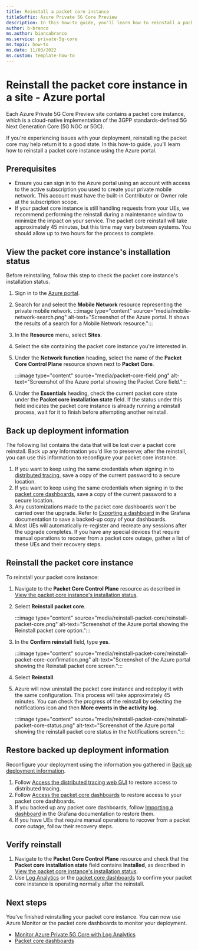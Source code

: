 ```yaml
---
title: Reinstall a packet core instance
titleSuffix: Azure Private 5G Core Preview
description: In this how-to guide, you'll learn how to reinstall a packet core instance using the Azure portal. 
author: b-branco
ms.author: biancabranco
ms.service: private-5g-core
ms.topic: how-to
ms.date: 11/03/2022
ms.custom: template-how-to
---
```


# Reinstall the packet core instance in a site - Azure portal

Each Azure Private 5G Core Preview site contains a packet core instance, which is a cloud-native implementation of the 3GPP standards-defined 5G Next Generation Core (5G NGC or 5GC).

If you're experiencing issues with your deployment, reinstalling the packet core may help return it to a good state. In this how-to guide, you'll learn how to reinstall a packet core instance using the Azure portal.

## Prerequisites

- Ensure you can sign in to the Azure portal using an account with access to the active subscription you used to create your private mobile network. This account must have the built-in Contributor or Owner role at the subscription scope.
- If your packet core instance is still handling requests from your UEs, we recommend performing the reinstall during a maintenance window to minimize the impact on your service. The packet core reinstall will take approximately 45 minutes, but this time may vary between systems. You should allow up to two hours for the process to complete.

## View the packet core instance's installation status

Before reinstalling, follow this step to check the packet core instance's installation status.

1. Sign in to the [Azure portal](https://portal.azure.com/).
1. Search for and select the **Mobile Network** resource representing the private mobile network.
    :::image type="content" source="media/mobile-network-search.png" alt-text="Screenshot of the Azure portal. It shows the results of a search for a Mobile Network resource.":::
1. In the **Resource** menu, select **Sites**.
1. Select the site containing the packet core instance you're interested in.
1. Under the **Network function** heading, select the name of the **Packet Core Control Plane** resource shown next to **Packet Core**.

    :::image type="content" source="media/packet-core-field.png" alt-text="Screenshot of the Azure portal showing the Packet Core field.":::

1. Under the **Essentials** heading, check the current packet core state under the **Packet core installation state** field. If the status under this field indicates the packet core instance is already running a reinstall process, wait for it to finish before attempting another reinstall.

## Back up deployment information

The following list contains the data that will be lost over a packet core reinstall. Back up any information you'd like to preserve; after the reinstall, you can use this information to reconfigure your packet core instance.

1. If you want to keep using the same credentials when signing in to [distributed tracing](distributed-tracing.md), save a copy of the current password to a secure location.
1. If you want to keep using the same credentials when signing in to the [packet core dashboards](packet-core-dashboards.md), save a copy of the current password to a secure location.
1. Any customizations made to the packet core dashboards won't be carried over the upgrade. Refer to [Exporting a dashboard](https://grafana.com/docs/grafana/v6.1/reference/export_import/#exporting-a-dashboard) in the Grafana documentation to save a backed-up copy of your dashboards.
1. Most UEs will automatically re-register and recreate any sessions after the upgrade completes. If you have any special devices that require manual operations to recover from a packet core outage, gather a list of these UEs and their recovery steps.

## Reinstall the packet core instance

To reinstall your packet core instance:

1. Navigate to the **Packet Core Control Plane** resource as described in [View the packet core instance's installation status](#view-the-packet-core-instances-installation-status).

1. Select **Reinstall packet core**.

    :::image type="content" source="media/reinstall-packet-core/reinstall-packet-core.png" alt-text="Screenshot of the Azure portal showing the Reinstall packet core option.":::

1. In the **Confirm reinstall** field, type **yes**.

    :::image type="content" source="media/reinstall-packet-core/reinstall-packet-core-confirmation.png" alt-text="Screenshot of the Azure portal showing the Reinstall packet core screen.":::

1. Select **Reinstall**.
1. Azure will now uninstall the packet core instance and redeploy it with the same configuration. This process will take approximately 45 minutes. You can check the progress of the reinstall by selecting the notifications icon and then **More events in the activity log**.

    :::image type="content" source="media/reinstall-packet-core/reinstall-packet-core-status.png" alt-text="Screenshot of the Azure portal showing the reinstall packet core status in the Notifications screen.":::

## Restore backed up deployment information

Reconfigure your deployment using the information you gathered in [Back up deployment information](#back-up-deployment-information).

1. Follow [Access the distributed tracing web GUI](distributed-tracing.md#access-the-distributed-tracing-web-gui) to restore access to distributed tracing.
1. Follow [Access the packet core dashboards](packet-core-dashboards.md#access-the-packet-core-dashboards) to restore access to your packet core dashboards.
1. If you backed up any packet core dashboards, follow [Importing a dashboard](https://grafana.com/docs/grafana/v6.1/reference/export_import/#importing-a-dashboard) in the Grafana documentation to restore them.
1. If you have UEs that require manual operations to recover from a packet core outage, follow their recovery steps.

## Verify reinstall

1. Navigate to the **Packet Core Control Plane** resource and check that the **Packet core installation state** field contains **Installed**, as described in [View the packet core instance's installation status](#view-the-packet-core-instances-installation-status).
1. Use [Log Analytics](monitor-private-5g-core-with-log-analytics.md) or the [packet core dashboards](packet-core-dashboards.md) to confirm your packet core instance is operating normally after the reinstall.

## Next steps

You've finished reinstalling your packet core instance. You can now use Azure Monitor or the packet core dashboards to monitor your deployment.
<!-- TODO: add link to platform metrics -->
- [Monitor Azure Private 5G Core with Log Analytics](monitor-private-5g-core-with-log-analytics.md)
- [Packet core dashboards](packet-core-dashboards.md)
